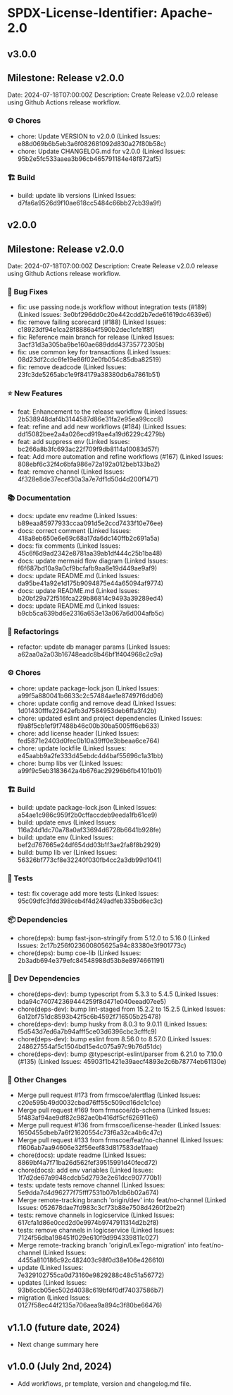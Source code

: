 # SPDX-License-Identifier: Apache-2.0

## v3.0.0

## Milestone: Release v2.0.0
Date: 2024-07-18T07:00:00Z
Description: Create Release v2.0.0 release using Github Actions release workflow.

### ⚙️ Chores

- chore: Update VERSION to v2.0.0 (Linked Issues: e88d069b6b5eb3a6f082681092d830a27f80b58c)
- chore: Update CHANGELOG.md for v2.0.0 (Linked Issues: 95b2e5fc533aaea3b96cb465791184e48f872af5)

### 🏗️ Build

- build: update lib versions (Linked Issues: d7fa6a9526d9f10ae618cc5484c66bb27cb39a9f)

## v2.0.0

## Milestone: Release v2.0.0
Date: 2024-07-18T07:00:00Z
Description: Create Release v2.0.0 release using Github Actions release workflow.

### 🐞 Bug Fixes

- fix: use passing node.js workflow without integration tests (#189) (Linked Issues: 3e0bf296dd0c20e442cdd2b7ede61619dc4639e6)
- fix: remove failing scorecard (#188) (Linked Issues: c18923df94e1ca28f8886a4f590b2dec1cfe1f8f)
- fix: Reference main branch for release (Linked Issues: 3acf31d3a305ba9be160ae689ddd43735772305b)
- fix: use common key for transactions (Linked Issues: 08d23df2cdc6fe19e86f02e0fb054c85dba82519)
- fix: remove deadcode (Linked Issues: 23fc3de5265abc1e9f84179a38380db6a7861b51)

### ⭐️ New Features

- feat: Enhancement to the release workflow (Linked Issues: 2b538948daf4b3144587d86e31fa2e95ea99ccc8)
- feat: refine and add new workflows (#184) (Linked Issues: dd15082bee2a4a026ecd919ae4a19d6229c4279b)
- feat: add suppress env (Linked Issues: bc266a8b3fc693ac22f709f9db8114a10083d57f)
- feat: Add more automation and refine workflows (#167) (Linked Issues: 808ebf6c32f4c6bfa986e72a192a012beb133ba2)
- feat: remove channel (Linked Issues: 4f328e8de37ecef30a3a7e7df1d50d4d200f1471)

### 📚 Documentation

- docs: update env readme (Linked Issues: b89eaa85977933ccaa091d5e2ccd7433f10e76ee)
- docs: correct comment (Linked Issues: 418a8eb650e6e69c68a17da6dc140ffb2c691a5a)
- docs: fix comments (Linked Issues: 45c6f6d9ad2342e8781aa39ab1df444c25b1ba48)
- docs: update mermaid flow diagram (Linked Issues: f6f687bd10a9a0cf9bcfafb9aa8e19d449ae9af9)
- docs: update README.md (Linked Issues: da95be41a92e1d175b9094875e44a65094af9774)
- docs: update README.md (Linked Issues: b20bf29a72f516fca229b86814c9493a39289ed4)
- docs: update README.md (Linked Issues: b9cb5ca639bd6e2316a653e13a067a6d004afb5c)

### 🔨 Refactorings

- refactor: update db manager params (Linked Issues: a62aa0a2a03b16748eadc8b46bf1f404968c2c9a)

### ⚙️ Chores

- chore: update package-lock.json (Linked Issues: a99f5a880041b6633c2c57484ae1e87497f6dd06)
- chore: update config and remove dead (Linked Issues: 1d01430fffe22642efb3d7584953deb6ffa3f42b)
- chore: updated eslint and project dependencies (Linked Issues: f9a8f5cb1ef9f7488b46c00b30ba5005ff6eb633)
- chore: add license header (Linked Issues: fed5871e2403d0fec0b10a39ff0e3bbeaa6ce764)
- chore: update lockfile (Linked Issues: e45aabb9a2fe333d45ebdc4d4baf55696c1a31bb)
- chore: bump libs ver (Linked Issues: a99f9c5eb3183642a4b676ac29296b6fb4101b01)

### 🏗️ Build

- build: update package-lock.json (Linked Issues: a54ae1c986c959f2b0cffaccdeb9eeda1fb61ce9)
- build: update envs (Linked Issues: 116a24d1dc70a78a0af33694d6728b6641b928fe)
- build: update env (Linked Issues: bef2d767665e24df654dd03b1f3ae2fa8f8b2929)
- build: bump lib ver (Linked Issues: 56326bf773cf8e32240f030fb4cc2a3db99d1041)

### 🧪 Tests

- test: fix coverage add more tests (Linked Issues: 95c09dfc3fdd398ceb4f4d249adfeb335bd6ec3c)

### 📦 Dependencies

- chore(deps): bump fast-json-stringify from 5.12.0 to 5.16.0 (Linked Issues: 2c17b256f023600805625a94c83380e3f901773c)
- chore(deps): bump coe-lib (Linked Issues: 2b3adb694e379efc84548988d53b8e8974661191)

### 🔧 Dev Dependencies

- chore(deps-dev): bump typescript from 5.3.3 to 5.4.5 (Linked Issues: bda94c740742369444259f8d471e040eead07ee5)
- chore(deps-dev): bump lint-staged from 15.2.2 to 15.2.5 (Linked Issues: 6a12bf751dc8593b42f5c6b4592f716505b25478)
- chore(deps-dev): bump husky from 8.0.3 to 9.0.11 (Linked Issues: f5d543d7ed6a7b94afff5ce03d6396cbc3cfffc9)
- chore(deps-dev): bump eslint from 8.56.0 to 8.57.0 (Linked Issues: 248627554af5c1504bd15e4c075a97c9b76d51dc)
- chore(deps-dev): bump @typescript-eslint/parser from 6.21.0 to 7.10.0 (#135) (Linked Issues: 45903f1b421e39aecf4893e2c6b78774eb61130e)

### 📝 Other Changes

- Merge pull request #173 from frmscoe/alertflag (Linked Issues: c20e595b49d0032cbad76ff55c509cd16dc1c1ce)
- Merge pull request #169 from frmscoe/db-schema (Linked Issues: 5f483af94ae9df82c982ae0b416df5cf626911e6)
- Merge pull request #136 from frmscoe/license-header (Linked Issues: 1650455dbeb7a6f21620554c73f6a32ca4b6c47c)
- Merge pull request #133 from frmscoe/feat/no-channel (Linked Issues: f1606ab7aa94606e32f56eef83d817583de1faae)
- chore(docs): update readme (Linked Issues: 8869bf4a7f71ba26d562fef39515991d40fecd72)
- chore(docs): add env variables (Linked Issues: 1f7d2de67a9948cdcb5d2793e2e61dcc907770b1)
- tests: update tests remove channel (Linked Issues: 5e9dda7d4d96277f75fff7531b07b1db6b02a674)
- Merge remote-tracking branch 'origin/dev' into feat/no-channel (Linked Issues: 052678dae7fd983c3cf73b88e7508d4260f2be2f)
- tests: remove channels in logicservice (Linked Issues: 617cfa1d86e0ccd2d0e9974b9747911314d2b2f8)
- tests: remove channels in logicservice (Linked Issues: 7124f56dba198451f029e610f9d994339811c027)
- Merge remote-tracking branch 'origin/LexTego-migration' into feat/no-channel (Linked Issues: 4455a810186c92c482403c98f0d38e106e426610)
- update (Linked Issues: 7e329102755ca0d73160e9829288c48c51a56772)
- updates (Linked Issues: 93b6ccb05ec502d4038c619bf4f0df74037586b7)
- migration (Linked Issues: 0127f58ec44f2135a706aea9a894c3f80be66476)

## v1.1.0 (future date, 2024)

* Next change summary here

## v1.0.0 (July 2nd, 2024)

* Add workflows, pr template, version and changelog.md file.
